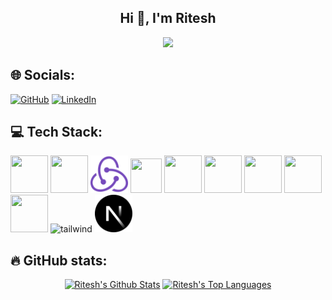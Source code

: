 <!--## ✨ About Me:-->
  <h2 align="center">Hi 👋, I'm Ritesh</h2>
<p align="center">
  <a  align="center" href="https://github.com/Ritzrawal/readme-typing-svg"><img src="https://readme-typing-svg.demolab.com/?lines=React%20Developer!;Frontend%20Developer!;Passionate%20Learner!;Building%20Hybrid mobile Apps!&font=Fira%20Code&center=true&width=440&height=45&color=f75c7e&vCenter=true&size=22&pause=1000"></a>
  <link rel="stylesheet" href="https://cdn.jsdelivr.net/gh/devicons/devicon@v2.15.1/devicon.min.css">
</p>


## 🌐 Socials:

<p>
  <a href="https://github.com/Ritzrawal">
  <img src="https://img.shields.io/badge/GitHub-100000?style=for-the-badge&logo=github&logoColor=white" alt="GitHub"></a>
  <a href="https://www.linkedin.com/in/rawal-ritesh/">
  <img src="https://img.shields.io/badge/linkedin-%230077B5.svg?style=for-the-badge&logo=linkedin&logoColor=white" alt="LinkedIn"></a>
</p>

## 💻 Tech Stack:

<p>
    <img src="https://cdn.jsdelivr.net/gh/devicons/devicon/icons/react/react-original-wordmark.svg" height="60" width="60"/>
    <img src="https://cdn.jsdelivr.net/gh/devicons/devicon/icons/xcode/xcode-original.svg" height="60" width="60"/>
   <img src="https://raw.githubusercontent.com/devicons/devicon/master/icons/redux/redux-original.svg" alt="redux" width="60" height="60"/>
    <img src="https://cdn.jsdelivr.net/gh/devicons/devicon/icons/typescript/typescript-original.svg" height="55" width="50"/>
    <img src="https://cdn.jsdelivr.net/gh/devicons/devicon/icons/html5/html5-original-wordmark.svg" height="60" width="60"/>
    <img src="https://cdn.jsdelivr.net/gh/devicons/devicon/icons/css3/css3-original-wordmark.svg" height="60" width="60"/>
    <img src="https://cdn.jsdelivr.net/gh/devicons/devicon/icons/nodejs/nodejs-original-wordmark.svg" height="60" width="60"/>
    <img src="https://cdn.jsdelivr.net/gh/devicons/devicon/icons/mongodb/mongodb-original-wordmark.svg" height="60" width="60"/>
    <img src="https://cdn.jsdelivr.net/gh/devicons/devicon/icons/androidstudio/androidstudio-original.svg" height="60" width="60"/>
    <img src="https://www.vectorlogo.zone/logos/tailwindcss/tailwindcss-icon.svg" alt="tailwind" width="60" height="60"/>
    <img src="https://raw.githubusercontent.com/devicons/devicon/master/icons/nextjs/nextjs-original.svg" alt="nextjs" width="60" height="60"/>

</p>

## 🔥 GitHub stats:

<!-- GitHub Readme Streak Stats -->
<p align="center">
  <a href="https://github.com/Ritzrawal"><img alt="Ritesh's Github Stats" src="https://github-readme-stats.vercel.app/api?username=Ritzrawal&show_icons=true&include_all_commits=true&count_private=true&theme=react&hide_border=true&bg_color=1F222E&title_color=F85D7F&rank_icon=github&icon_color=F8D866" height="192px"/></a>
  <a href="https://github.com/Ritzrawal"><img alt="Ritesh's Top Languages" src="https://github-readme-stats.vercel.app/api/top-langs/?username=Ritzrawal&layout=compact&theme=react&hide_border=true&bg_color=1F222E&title_color=F85D7F&icon_color=F8D866&hide=HTML,Jupyter%20Notebook" height="192px"/></a>


